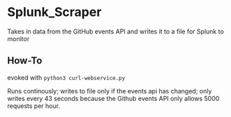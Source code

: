 # Splunk_Scraper
Takes in data from the GitHub events API and writes it to a file for Splunk to monitor

## How-To
evoked with ```python3 curl-webservice.py```

Runs continously; writes to file only if the events api has changed; only writes every 43 seconds because the Github events API only allows 5000 requests per hour.
